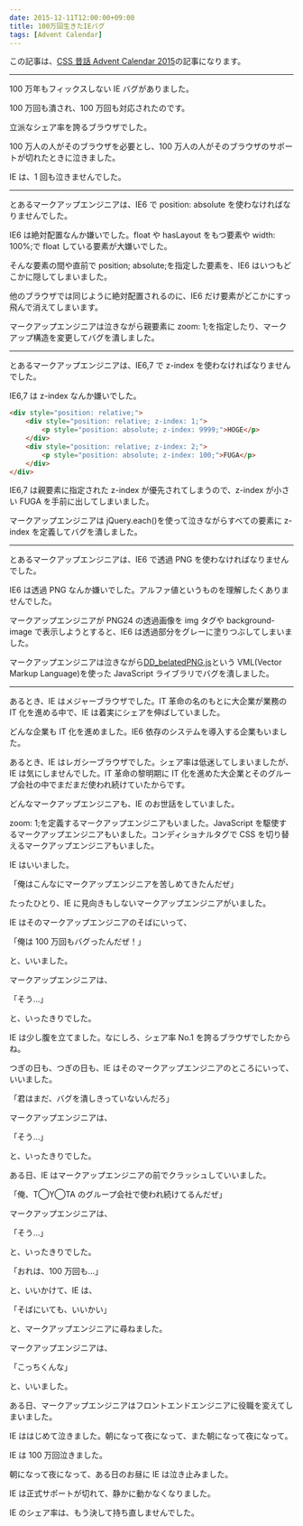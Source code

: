 ```yaml
---
date: 2015-12-11T12:00:00+09:00
title: 100万回生きたIEバグ
tags: [Advent Calendar]
---
```


この記事は、[CSS 昔話 Advent Calendar 2015](http://www.adventar.org/calendars/723)の記事になります。

---

100 万年もフィックスしない IE バグがありました。

100 万回も潰され、100 万回も対応されたのです。

立派なシェア率を誇るブラウザでした。

100 万人の人がそのブラウザを必要とし、100 万人の人がそのブラウザのサポートが切れたときに泣きました。

IE は、1 回も泣きませんでした。

---

とあるマークアップエンジニアは、IE6 で position: absolute を使わなければなりませんでした。

IE6 は絶対配置なんか嫌いでした。float や hasLayout をもつ要素や width: 100%;で float している要素が大嫌いでした。

そんな要素の間や直前で position; absolute;を指定した要素を、IE6 はいつもどこかに隠してしまいました。

他のブラウザでは同じように絶対配置されるのに、IE6 だけ要素がどこかにすっ飛んで消えてしまいます。

マークアップエンジニアは泣きながら親要素に zoom: 1;を指定したり、マークアップ構造を変更してバグを潰しました。

---

とあるマークアップエンジニアは、IE6,7 で z-index を使わなければなりませんでした。

IE6,7 は z-index なんか嫌いでした。

```html
<div style="position: relative;">
	<div style="position: relative; z-index: 1;">
		<p style="position: absolute; z-index: 9999;">HOGE</p>
	</div>
	<div style="position: relative; z-index: 2;">
		<p style="position: absolute; z-index: 100;">FUGA</p>
	</div>
</div>
```

IE6,7 は親要素に指定された z-index が優先されてしまうので、z-index が小さい FUGA を手前に出してしまいました。

マークアップエンジニアは jQuery.each()を使って泣きながらすべての要素に z-index を定義してバグを潰しました。

---

とあるマークアップエンジニアは、IE6 で透過 PNG を使わなければなりませんでした。

IE6 は透過 PNG なんか嫌いでした。アルファ値というものを理解したくありませんでした。

マークアップエンジニアが PNG24 の透過画像を img タグや background-image で表示しようとすると、IE6 は透過部分をグレーに塗りつぶしてしまいました。

マークアップエンジニアは泣きながら[DD_belatedPNG.js](http://www.dillerdesign.com/experiment/DD_belatedPNG/)という VML(Vector Markup Language)を使った JavaScript ライブラリでバグを潰しました。

---

あるとき、IE はメジャーブラウザでした。IT 革命の名のもとに大企業が業務の IT 化を進める中で、IE は着実にシェアを伸ばしていました。

どんな企業も IT 化を進めました。IE6 依存のシステムを導入する企業もいました。

あるとき、IE はレガシーブラウザでした。シェア率は低迷してしまいましたが、IE は気にしませんでした。IT 革命の黎明期に IT 化を進めた大企業とそのグループ会社の中でまだまだ使われ続けていたからです。

どんなマークアップエンジニアも、IE のお世話をしていました。

zoom: 1;を定義するマークアップエンジニアもいました。JavaScript を駆使するマークアップエンジニアもいました。コンディショナルタグで CSS を切り替えるマークアップエンジニアもいました。

IE はいいました。

「俺はこんなにマークアップエンジニアを苦しめてきたんだぜ」

たったひとり、IE に見向きもしないマークアップエンジニアがいました。

IE はそのマークアップエンジニアのそばにいって、

「俺は 100 万回もバグったんだぜ！」

と、いいました。

マークアップエンジニアは、

「そう…」

と、いったきりでした。

IE は少し腹を立てました。なにしろ、シェア率 No.1 を誇るブラウザでしたからね。

つぎの日も、つぎの日も、IE はそのマークアップエンジニアのところにいって、いいました。

「君はまだ、バグを潰しきっていないんだろ」

マークアップエンジニアは、

「そう…」

と、いったきりでした。

ある日、IE はマークアップエンジニアの前でクラッシュしていいました。

「俺、T◯Y◯TA のグループ会社で使われ続けてるんだぜ」

マークアップエンジニアは、

「そう…」

と、いったきりでした。

「おれは、100 万回も…」

と、いいかけて、IE は、

「そばにいても、いいかい」

と、マークアップエンジニアに尋ねました。

マークアップエンジニアは、

「こっちくんな」

と、いいました。

ある日、マークアップエンジニアはフロントエンドエンジニアに役職を変えてしまいました。

IE ははじめて泣きました。朝になって夜になって、また朝になって夜になって。

IE は 100 万回泣きました。

朝になって夜になって、ある日のお昼に IE は泣き止みました。

IE は正式サポートが切れて、静かに動かなくなりました。

IE のシェア率は、もう決して持ち直しませんでした。
